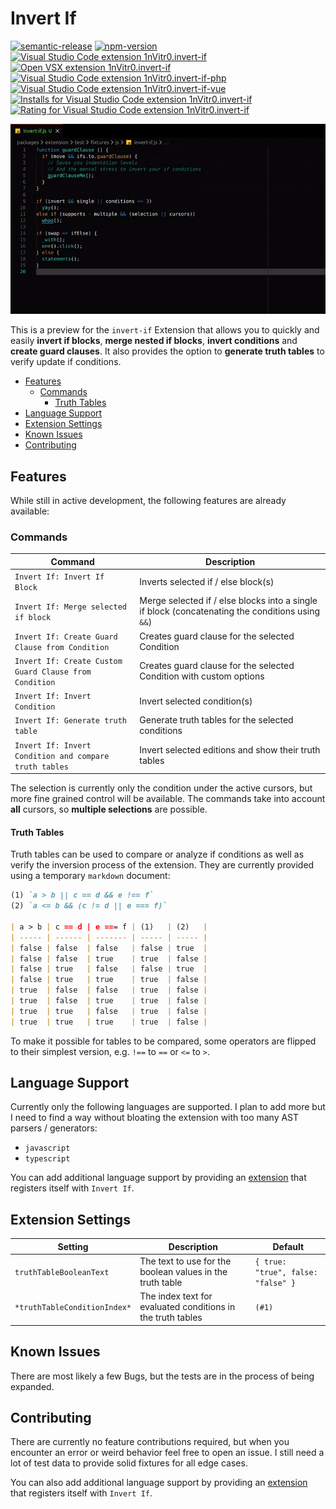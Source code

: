 # Invert If

[![semantic-release](https://img.shields.io/badge/%20%20%F0%9F%93%A6%F0%9F%9A%80-semantic--release-e10079.svg)](https://github.com/semantic-release/semantic-release)
[![npm-version](https://img.shields.io/npm/v/vscode-invert-if?logo=npm)](https://www.npmjs.com/package/vscode-invert-if)
[![Visual Studio Code extension 1nVitr0.invert-if](https://img.shields.io/visual-studio-marketplace/v/1nVitr0.invert-if?logo=visualstudiocode)](https://marketplace.visualstudio.com/items?itemName=1nVitr0.invert-if)
[![Open VSX extension 1nVitr0.invert-if](https://img.shields.io/open-vsx/v/1nVitr0/blocksort)](https://open-vsx.org/extension/1nVitr0/invert-if)
[![Visual Studio Code extension 1nVitr0.invert-if-php](https://img.shields.io/visual-studio-marketplace/v/1nVitr0.invert-if-php?label=php-support&logo=php)](https://marketplace.visualstudio.com/items?itemName=1nVitr0.invert-if)
[![Visual Studio Code extension 1nVitr0.invert-if-vue](https://img.shields.io/visual-studio-marketplace/v/1nVitr0.invert-if-vue?label=vue-support&logo=vuedotjs)](https://marketplace.visualstudio.com/items?itemName=1nVitr0.invert-if)
[![Installs for Visual Studio Code extension 1nVitr0.invert-if](https://img.shields.io/visual-studio-marketplace/i/1nVitr0.invert-if?logo=visualstudiocode)](https://marketplace.visualstudio.com/items?itemName=1nVitr0.invert-if)
[![Rating for Visual Studio Code extension 1nVitr0.invert-if](https://img.shields.io/visual-studio-marketplace/r/1nVitr0.invert-if?logo=visualstudiocode)](https://marketplace.visualstudio.com/items?itemName=1nVitr0.invert-if)

![Demo of Extension](packages/extension/resources/demo.gif)

This is a preview for the `invert-if` Extension that allows you to quickly and easily **invert if blocks**, **merge nested if blocks**, **invert conditions** and **create guard clauses**.  It also provides the option to **generate truth tables** to verify update if conditions.

- [Features](#features)
  - [Commands](#commands)
    - [Truth Tables](#truth-tables)
- [Language Support](#language-support)
- [Extension Settings](#extension-settings)
- [Known Issues](#known-issues)
- [Contributing](#contributing)

## Features

While still in active development, the following features are already available:

### Commands

| Command                                                | Description                                                                                      |
| ------------------------------------------------------ | ------------------------------------------------------------------------------------------------ |
| `Invert If: Invert If Block`                           | Inverts selected if / else block(s)                                                              |
| `Invert If: Merge selected if block`                   | Merge selected if / else blocks into a single if block (concatenating the conditions using `&&`) |
| `Invert If: Create Guard Clause from Condition`        | Creates guard clause for the selected Condition                                                  |
| `Invert If: Create Custom Guard Clause from Condition` | Creates guard clause for the selected Condition with custom options                              |
| `Invert If: Invert Condition`                          | Invert selected condition(s)                                                                     |
| `Invert If: Generate truth table`                      | Generate truth tables for the selected conditions                                                |
| `Invert If: Invert Condition and compare truth tables` | Invert selected editions and show their truth tables                                             |

The selection is currently only the condition under the active cursors, but more fine grained control will be available. The commands take into account **all** cursors, so **multiple selections** are possible.

#### Truth Tables

Truth tables can be used to compare or analyze if conditions as well as verify the inversion process of the extension. They are currently provided using a temporary `markdown` document:

```markdown
(1) `a > b || c == d && e !== f`
(2) `a <= b && (c != d || e === f)`

| a > b | c == d | e === f | (1)   | (2)   |
| ----- | ------ | ------- | ----- | ----- |
| false | false  | false   | false | true  |
| false | false  | true    | true  | false |
| false | true   | false   | false | true  |
| false | true   | true    | true  | false |
| true  | false  | false   | true  | false |
| true  | false  | true    | true  | false |
| true  | true   | false   | true  | false |
| true  | true   | true    | true  | false |
```

To make it possible for tables to be compared, some operators are flipped to their simplest version, e.g. `!==` to `==` or `<=` to `>`.

## Language Support

Currently only the following languages are supported. I plan to add more but I need to find a way without bloating the extension with too many AST parsers / generators:

- `javascript`
- `typescript`

You can add additional language support by providing an [extension](packages/extension/CONTRIBUTING.md) that registers itself with `Invert If`.

## Extension Settings

| Setting                      | Description                                                 | Default                            |
| ---------------------------- | ----------------------------------------------------------- | ---------------------------------- |
| `truthTableBooleanText`      | The text to use for the boolean values in the truth table   | `{ true: "true", false: "false" }` |
| `*truthTableConditionIndex*` | The index text for evaluated conditions in the truth tables | `(#1)`                             |

## Known Issues

There are most likely a few Bugs, but the tests are in the process of being expanded.

## Contributing

There are currently no feature contributions required, but when you encounter an error or weird behavior feel free to open an issue. I still need a lot of test data to provide solid fixtures for all edge cases.

You can also add additional language support by providing an [extension](packages/extension/CONTRIBUTING.md) that registers itself with `Invert If`.
